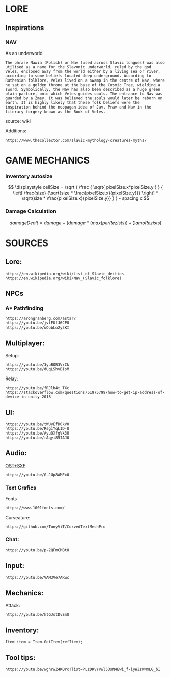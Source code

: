 # LORE
## Inspirations
### NAV
As an underworld
```
The phrase Nawia (Polish) or Nav (used across Slavic tongues) was also utilised as a name for the Slavonic underworld, ruled by the god Veles, enclosed away from the world either by a living sea or river, according to some beliefs located deep underground. According to Ruthenian folklore, Veles lived on a swamp in the centre of Nav, where he sat on a golden throne at the base of the Cosmic Tree, wielding a sword. Symbolically, the Nav has also been described as a huge green plain—pasture, onto which Veles guides souls. The entrance to Nav was guarded by a Zmey. It was believed the souls would later be reborn on earth. It is highly likely that these folk beliefs were the inspiration behind the neopagan idea of Jav, Prav and Nav in the literary forgery known as the Book of Veles.
```
source: wiki

Additions:
```
https://www.thecollector.com/slavic-mythology-creatures-myths/
```

# GAME MECHANICS

### Inventory autosize

$$
\displaystyle
cellSize =
\sqrt
{
    \frac
    {
        \sqrt{ pixelSize.x*pixelSize.y }
    }
    {
        \left[
            \frac{size}
            {\sqrt{size * \frac{pixelSize.x}{pixelSize.y}}}
        \right] *
        \sqrt{size * \frac{pixelSize.x}{pixelSize.y}}
    }
} - spacing.x
$$

### Damage Calculation

$$
\displaystyle
damageDealt = damage -
\left(
    damage * \left(max(perRezists)\right)
    +
    \sum_{}{amoRezists}
\right)
$$

# SOURCES
## Lore:
```
https://en.wikipedia.org/wiki/List_of_Slavic_deities
https://en.wikipedia.org/wiki/Nav_(Slavic_folklore)
```
## NPCs
### A* Pathfinding
```
https://arongranberg.com/astar/
https://youtu.be/jvtFUfJ6CP8
https://youtu.be/uOobLo2y3KI

```
## Multiplayer:
Setup:
```        
https://youtu.be/3yuBOB3VrCk
https://youtu.be/dUqLShvBIsM
```
Relay:
``` 
https://youtu.be/fRJlb4t_TXc
https://stackoverflow.com/questions/51975799/how-to-get-ip-address-of-device-in-unity-2018
```
## UI:
```
https://youtu.be/tWUyEfD0kV0
https://youtu.be/RsgiYqLID-U
https://youtu.be/AyuQXfgVk3U
https://youtu.be/rAqyi85IAJ0
```
## Audio:
[OST+SXF](./AUDIOSOURCES.md)
```
https://youtu.be/G-JUp8AMEx0
```
### Text Grafics
Fonts
```
https://www.1001fonts.com/
```
Curveature:
```
https://github.com/TonyViT/CurvedTextMeshPro
```
### Chat:
```
https://youtu.be/p-2QFmCMBt8
```
## Input:
```
https://youtu.be/VAM3Ve7ARwc
```
## Mechanics:
Attack:
```
https://youtu.be/ktGJstDvEmU
```
## Inventory:
```
Item item = Item.GetItem(refItem);
```

## Tool tips:
```
https://youtu.be/wghrwZ4KQrc?list=PLzDRvYVwl53sN4Ewi_f-iyWZzWNmLG_bI
```